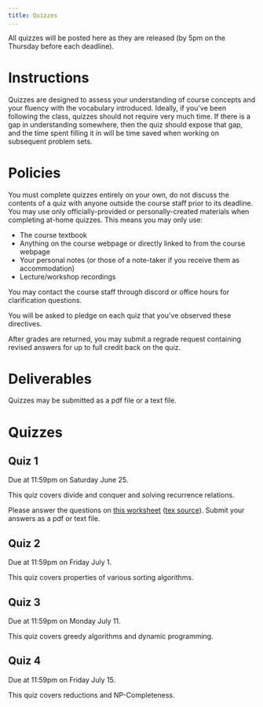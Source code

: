 ```yaml
---
title: Quizzes
...
```


All quizzes will be posted here as they are released (by 5pm on the Thursday before each deadline).

# Instructions

Quizzes are designed to assess your understanding of course concepts and your fluency with the vocabulary introduced. Ideally, if you've been following the class, quizzes should not require very much time. If there is a gap in understanding somewhere, then the quiz should expose that gap, and the time spent filling it in will be time saved when working on subsequent problem sets.

# Policies

You must complete quizzes entirely on your own, do not discuss the contents of a quiz with anyone outside the course staff prior to its deadline. You may use only officially-provided or personally-created materials when completing at-home quizzes. This means you may only use:

- The course textbook
- Anything on the course webpage or directly linked to from the course webpage
- Your personal notes (or those of a note-taker if you receive them as accommodation)
- Lecture/workshop recordings

You may contact the course staff through discord or office hours for clarification questions.

You will be asked to pledge on each quiz that you've observed these directives.

After grades are returned, you may submit a regrade request containing revised answers for up to full credit back on the quiz.

# Deliverables

Quizzes may be submitted as a pdf file or a text file.

# Quizzes

## Quiz 1

Due at 11:59pm on Saturday June 25.

This quiz covers divide and conquer and solving recurrence relations.

Please answer the questions on [this worksheet](files/quizzes/quiz1_blank.pdf) ([tex source](files/quizzes/quiz1.zip)). Submit your answers as a pdf or text file.



## Quiz 2

Due at 11:59pm on Friday July 1.

This quiz covers properties of various sorting algorithms.


## Quiz 3

Due at 11:59pm on Monday July 11.

This quiz covers greedy algorithms and dynamic programming.


## Quiz 4

Due at 11:59pm on Friday July 15.

This quiz covers reductions and NP-Completeness.


